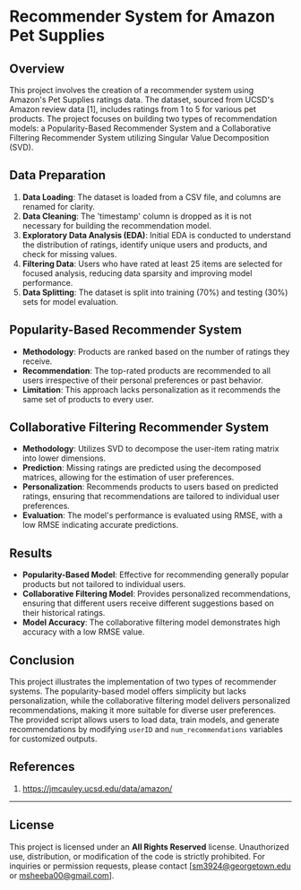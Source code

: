 # Recommender System for Amazon Pet Supplies 

## Overview 

This project involves the creation of a recommender system using Amazon's Pet Supplies ratings data. The dataset, sourced from UCSD's Amazon review data [1], includes ratings from 1 to 5 for various pet products. The project focuses on building two types of recommendation models: a Popularity-Based Recommender System and a Collaborative Filtering Recommender System utilizing Singular Value Decomposition (SVD).

## Data Preparation

1. **Data Loading**: The dataset is loaded from a CSV file, and columns are renamed for clarity.
2. **Data Cleaning**: The 'timestamp' column is dropped as it is not necessary for building the recommendation model.
3. **Exploratory Data Analysis (EDA)**: Initial EDA is conducted to understand the distribution of ratings, identify unique users and products, and check for missing values.
4. **Filtering Data**: Users who have rated at least 25 items are selected for focused analysis, reducing data sparsity and improving model performance.
5. **Data Splitting**: The dataset is split into training (70%) and testing (30%) sets for model evaluation.

## Popularity-Based Recommender System
- **Methodology**: Products are ranked based on the number of ratings they receive.
- **Recommendation**: The top-rated products are recommended to all users irrespective of their personal preferences or past behavior.
- **Limitation**: This approach lacks personalization as it recommends the same set of products to every user.

## Collaborative Filtering Recommender System
- **Methodology**: Utilizes SVD to decompose the user-item rating matrix into lower dimensions.
- **Prediction**: Missing ratings are predicted using the decomposed matrices, allowing for the estimation of user preferences.
- **Personalization**: Recommends products to users based on predicted ratings, ensuring that recommendations are tailored to individual user preferences.
- **Evaluation**: The model's performance is evaluated using RMSE, with a low RMSE indicating accurate predictions.

## Results
- **Popularity-Based Model**: Effective for recommending generally popular products but not tailored to individual users.
- **Collaborative Filtering Model**: Provides personalized recommendations, ensuring that different users receive different suggestions based on their historical ratings.
- **Model Accuracy**: The collaborative filtering model demonstrates high accuracy with a low RMSE value.

## Conclusion
This project illustrates the implementation of two types of recommender systems. The popularity-based model offers simplicity but lacks personalization, while the collaborative filtering model delivers personalized recommendations, making it more suitable for diverse user preferences. The provided script allows users to load data, train models, and generate recommendations by modifying `userID` and `num_recommendations` variables for customized outputs.

## References 

1. https://jmcauley.ucsd.edu/data/amazon/

---

## License

This project is licensed under an **All Rights Reserved** license. Unauthorized use, distribution, or modification of the code is strictly prohibited. For inquiries or permission requests, please contact [sm3924@georgetown.edu or msheeba00@gmail.com].
